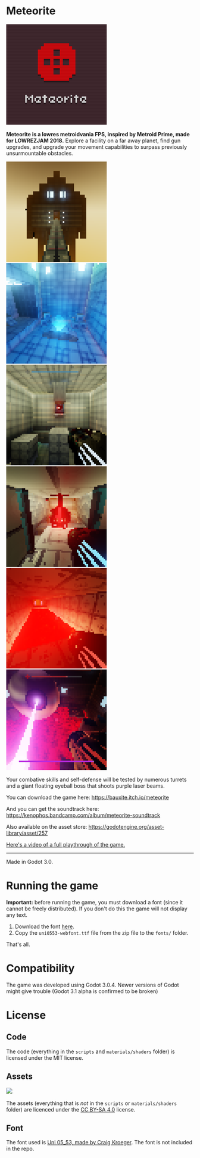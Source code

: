 # Meteorite

![](promo/crop/screenshot0.png)

**Meteorite is a lowres metroidvania FPS, inspired by Metroid Prime, made for LOWREZJAM 2018.** Explore a facility on a far away planet, find gun upgrades, and upgrade your movement capabilities to surpass previously unsurmountable obstacles.

![](promo/crop/screenshot1.png) ![](promo/crop/screenshot2.png) ![](promo/crop/screenshot3.png) ![](promo/crop/screenshot4.png) ![](promo/crop/screenshot5.png) ![](promo/crop/screenshot6.png) 

Your combative skills and self-defense will be tested by numerous turrets and a giant floating eyeball boss that shoots purple laser beams.

You can download the game here: https://bauxite.itch.io/meteorite

And you can get the soundtrack here: https://kenophos.bandcamp.com/album/meteorite-soundtrack

Also available on the asset store: https://godotengine.org/asset-library/asset/257

[Here's a video of a full playthrough of the game.](https://www.youtube.com/watch?v=wwO46Xt0Sf0)

----

Made in Godot 3.0. 

# Running the game

**Important:** before running the game, you must download a font (since it cannot be freely distributed). If you don't do this the game will not display any text.

1. Download the font [here](http://www.miniml.com/fonts/uni0553/uni0553.zip).
2. Copy the `uni0553-webfont.ttf` file from the zip file to the `fonts/` folder.

That's all.

# Compatibility

The game was developed using Godot 3.0.4. Newer versions of Godot might give trouble (Godot 3.1 alpha is confirmed to be broken)

# License

## Code

The code (everything in the `scripts` and `materials/shaders` folder) is licensed under the MIT license.

## Assets

![](https://licensebuttons.net/l/by-sa/4.0/88x31.png)

The assets (everything that is *not* in the `scripts` or `materials/shaders` folder) are licenced under the [CC BY-SA 4.0](https://creativecommons.org/licenses/by-sa/4.0/) license.

## Font

The font used is [Uni 05_53, made by Craig Kroeger](http://www.miniml.com/fonts/uni0553/index.html). The font is not included in the repo.
